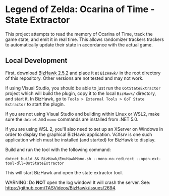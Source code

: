 # Legend of Zelda: Ocarina of Time - State Extractor

This project attempts to read the memory of Ocarina of Time, track the game
state, and emit it in real time. This allows randomizer trackers trackers to
automatically update their state in accordance with the actual game.

## Local Development

First, download
[BizHawk 2.5.2](https://github.com/TASVideos/BizHawk/releases/tag/2.5.2) and
place it at `BizHawk/` in the root directory of this repository. Other versions
are not tested and may not work.

If using Visual Studio, you should be able to just run the `OotStateExtractor`
project which will build the plugin, copy it to the local `BizHawk/` directory,
and start it.  In BizHawk, go to `Tools > External Tools > OoT State Extractor`
to start the plugin.

If you are not using Visual Studio and building within Linux or WSL2, make sure
the `dotnet` and `mono` commands are installed from .NET 5.0.

If you are using WSL 2, you'll also need to set up an XServer on Windows in
order to display the graphical BizHawk application. VcXsrv is one such
application which must be installed (and started) for BizHawk to display.

Build and run the tool with the following command:

```shell
dotnet build && BizHawk/EmuHawkMono.sh --mono-no-redirect --open-ext-tool-dll=OotStateExtractor
```

This will start BizHawk and open the state extractor tool.

WARNING: Do **NOT** open the log window! It will crash the server. See:
https://github.com/TASVideos/BizHawk/issues/2694.
